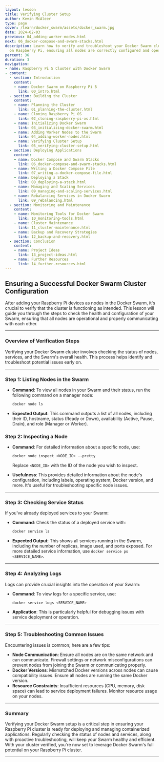 ```yaml
---
layout: lesson
title: Verifying Cluster Setup
author: Kevin McAleer
type: page
cover: /learn/docker_swarm/assets/docker_swarm.jpg
date: 2024-02-03
previous: 04_adding-worker-nodes.html
next: 06_docker-compose-and-swarm-stacks.html
description: Learn how to verify and troubleshoot your Docker Swarm cluster setup
  on Raspberry Pi, ensuring all nodes are correctly configured and operational.
percent: 36
duration: 3
navigation:
- name: Raspberry Pi 5 Cluster with Docker Swarm
- content:
  - section: Introduction
    content:
    - name: Docker Swarm on Raspberry Pi 5
      link: 00_intro.html
  - section: Building the Cluster
    content:
    - name: Planning the Cluster
      link: 01_planning-the-cluster.html
    - name: Cloning Raspberry Pi OS
      link: 02_cloning-raspberry-pi-os.html
    - name: Initializing Docker Swarm
      link: 03_initializing-docker-swarm.html
    - name: Adding Worker Nodes to the Swarm
      link: 04_adding-worker-nodes.html
    - name: Verifying Cluster Setup
      link: 05_verifying-cluster-setup.html
  - section: Deploying Applications
    content:
    - name: Docker Compose and Swarm Stacks
      link: 06_docker-compose-and-swarm-stacks.html
    - name: Writing a Docker Compose File
      link: 07_writing-a-docker-compose-file.html
    - name: Deploying a Stack
      link: 08_deploying-a-stack.html
    - name: Managing and Scaling Services
      link: 09_managing-and-scaling-services.html
    - name: Rebalancing Services in Docker Swarm
      link: 09_rebalancing.html
  - section: Monitoring and Maintenance
    content:
    - name: Monitoring Tools for Docker Swarm
      link: 10_monitoring-tools.html
    - name: Cluster Maintenance
      link: 11_cluster-maintenance.html
    - name: Backup and Recovery Strategies
      link: 12_backup-and-recovery.html
  - section: Conclusion
    content:
    - name: Project Ideas
      link: 13_project-ideas.html
    - name: Further Resources
      link: 14_further-resources.html
---
```



## Ensuring a Successful Docker Swarm Cluster Configuration

After adding your Raspberry Pi devices as nodes in the Docker Swarm, it's crucial to verify that the cluster is functioning as intended. This lesson will guide you through the steps to check the health and configuration of your Swarm, ensuring that all nodes are operational and properly communicating with each other.

---

### Overview of Verification Steps

Verifying your Docker Swarm cluster involves checking the status of nodes, services, and the Swarm's overall health. This process helps identify and troubleshoot potential issues early on.

---

### Step 1: Listing Nodes in the Swarm

- **Command**: To view all nodes in your Swarm and their status, run the following command on a manager node:

  ```sh
  docker node ls
  ```

- **Expected Output**: This command outputs a list of all nodes, including their ID, hostname, status (Ready or Down), availability (Active, Pause, Drain), and role (Manager or Worker).

### Step 2: Inspecting a Node

- **Command**: For detailed information about a specific node, use:

  ```sh
  docker node inspect <NODE_ID> --pretty
  ```

  Replace `<NODE_ID>` with the ID of the node you wish to inspect.
- **Usefulness**: This provides detailed information about the node's configuration, including labels, operating system, Docker version, and more. It's useful for troubleshooting specific node issues.

---

### Step 3: Checking Service Status

If you've already deployed services to your Swarm:

- **Command**: Check the status of a deployed service with:

  ```sh
  docker service ls
  ```

- **Expected Output**: This shows all services running in the Swarm, including the number of replicas, image used, and ports exposed. For more detailed service information, use `docker service ps <SERVICE_NAME>`.

---

### Step 4: Analyzing Logs

Logs can provide crucial insights into the operation of your Swarm:

- **Command**: To view logs for a specific service, use:

  ```sh
  docker service logs <SERVICE_NAME>
  ```

- **Application**: This is particularly helpful for debugging issues with service deployment or operation.

---

### Step 5: Troubleshooting Common Issues

Encountering issues is common; here are a few tips:

- **Node Communication**: Ensure all nodes are on the same network and can communicate. Firewall settings or network misconfigurations can prevent nodes from joining the Swarm or communicating properly.
- **Docker Versions**: Mismatched Docker versions across nodes can cause compatibility issues. Ensure all nodes are running the same Docker version.
- **Resource Constraints**: Insufficient resources (CPU, memory, disk space) can lead to service deployment failures. Monitor resource usage on your nodes.

---

### Summary

Verifying your Docker Swarm setup is a critical step in ensuring your Raspberry Pi cluster is ready for deploying and managing containerized applications. Regularly checking the status of nodes and services, along with proactive troubleshooting, will keep your Swarm healthy and efficient. With your cluster verified, you're now set to leverage Docker Swarm's full potential on your Raspberry Pi cluster.

---
